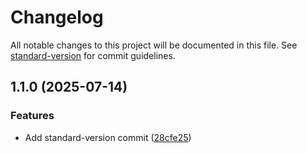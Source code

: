 # Changelog

All notable changes to this project will be documented in this file. See [standard-version](https://github.com/conventional-changelog/standard-version) for commit guidelines.

## 1.1.0 (2025-07-14)


### Features

* Add standard-version commit ([28cfe25](https://github.com/wakabibrian/practice-area/commit/28cfe257802f4b0def2bc68393f1f482e6d443c0))

